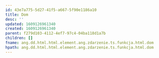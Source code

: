 ```yaml
---
id: 43e7a775-5d27-41f5-a667-5f90e1186a10
title: Dom
desc: ''
updated: 1609126961340
created: 1609126961340
parent: f279d103-4112-4ef7-97c4-04ba118d1a7b
children: []
fname: ang.dd.html.html.element.ang.zdarzenie.ts.funkcja.html.dom
hpath: ang.dd.html.html.element.ang.zdarzenie.ts.funkcja.html.dom
---
```



